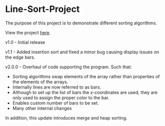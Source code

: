 # Line-Sort-Project
The purpose of this project is to demonstrate different sorting algorithms. 

View the project [here](https://okaykenji.github.io/Line-Sort-Project/).

v1.0 - Initial release

v1.1 - Added insertion sort and fixed a minor bug causing display issues on the edge bars.

v2.0.0 - Overhaul of code supporting the program. Such that:
 - Sorting algorithms swap elements of the array rather than properties of the elements of the arrays. 
 - Internally lines are now referred to as bars.
 - Although to set up the list of bars the x-coordinates are used, they are only used to assign the proper color to the bar. 
 - Enables custom number of bars to be set. 
 - Many other internal changes
 
  In addition, this update introduces merge and heap sorting.
